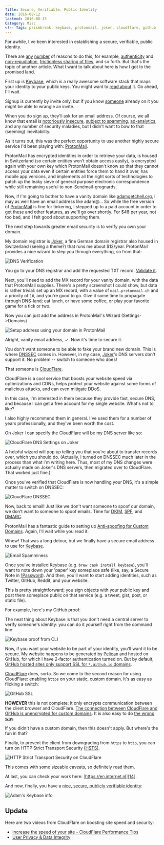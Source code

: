 ```yaml
---
Title: Secure, Verifiable, Public Identity
date: 2016-08-12
lastmod: 2016-08-15
Category: Misc
<!-- Tags: prismbreak, keybase, protonmail, joker, cloudflare, github -->
---
```


For awhile, I've been interested in establishing a secure, verifiable, public
identity.

There are [any][15] [number][16] of reasons to do this, for example,
[authenticity][19] and [non-repudiation][20],
[frictionless sharing of files][1], and so forth. But that's the topic of
another article. What I want to talk about here is how I got to the promised
land.

First up is [Keybase](https://keybase.io), which is a really awesome software
stack that maps your identity to your public keys. You might want to
[read about][1] it. Go ahead, I'll wait.

Signup is currently by invite only, but if you know [someone][2] already on it
you might be able to wrangle an invite.

When you do sign up, they'll ask for an email address. Of course, we all
know that email is [notoriously insecure][22], [subject to spamming][25],
[ad-analytics][26], and any number of security maladies, but I didn't want to
bow to that (seeming) inevitability.

As it turns out, this was the perfect opportunity to use another highly secure
service I'd been playing with: [ProtonMail][3].

ProtonMail has encrypted identities in order to retrieve your data, is housed
in Switzerland (so certain entities won't obtain access easily), is encrypted
again with your own key which ProtonMail doesn't know so that they cannot
access your data even if certain entities force them to hand it over, has mobile app versions, and implements all the right sorts of technologies to
patch up the leaky sieve of general purpose electronic correspondence while
still remaining useful to non-Sendmail-grognards.

Now, if I'm going to bother to have a vanity domain like [adamgetchell.org][4],
I may as well have an email address like adam@... So while the free version of
[ProtonMail][3] is fine for tinkering, I stepped up to a paid account in order
to get these and other features, as we'll go over shortly. For $48 per year,
not too bad, and I felt good about supporting them.

The next step towards greater email security is to verify you own your domain.

My domain registrar is [Joker][5], a fine German domain registrar also housed
in Switzerland (seeing a theme?) that runs me about $12/year. ProtonMail
provides a nice wizard to step you through everything, so from that:

![DNS Verification](images/dns-verification.png)

You go to your DNS registrar and add the requested TXT record.
[Validate it][17].

Next, you'll need to add the MX record for your vanity domain, with the data
that ProtonMail supplies. There's a pretty screenshot I could show, but data is
rather trivial: set up an MX record, with a value of `mail.protonmail.ch` and a
priority of `10`, and you're good to go. Give it some time to propagate through
DNS-land; eat lunch, or have some coffee, or play your favorite game for a tick
or two.

Now you can just add the address in ProtonMail's Wizard (Settings->Domains)

![Setup address using your domain in ProtonMail](images/protonmail-vanity.png)

Alright, vanity email address, $\checkmark$. Now it's time to secure it.

You don't want someone to be able to fake your brand new domain. This is where
[DNSSEC][6] comes in. However, in my case, [Joker][5]'s DNS servers don't
support it. No problem -- switch to someone who does!

That someone is [CloudFlare][7].

CloudFlare is a cool service that boosts your website speed via optimizations
and CDNs, helps protect your website against some forms of malicious attacks,
and can even mitigate DDoS.

In this case, I'm interested in them because they provide fast, secure DNS, and
because I can get a free account for my single website. What's not to like?

I also highly recommend them in general. I've used them for a number of years
professionally, and they've been worth the cost.

On Joker I can specify the CloudFlare will be my DNS server like so:

![CloudFlare DNS Settings on Joker](images/cloudflare-dns.png)

A helpful wizard will pop up telling you that you're about to transfer records
over, which you should do. (Actually, I turned on DNSSEC much later in the
process than what I'm writing here. Thus, most of my DNS changes were actually
made on Joker's DNS servers, then migrated over to CloudFlare. That worked just
fine.)

Once you've verified that CloudFlare is now handling your DNS, it's a simple
matter to switch on DNSSEC:

![CloudFlare DNSSEC](images/cloudflare-dnssec.png)

Now, back to email! Just like we don't want someone to spoof our domain, we
don't want to someone to spoof emails. Time for [DKIM][9], [SPF][10], and
[DMARC][11].

ProtonMail has a fantastic guide to setting up [Anti-spoofing for Custom
Domains][8]. Again, I'll wait while you read it.

Whew! That was a long detour, but we finally have a secure email address to use
for [Keybase][1].

![Email Spamminess](images/spamminess.png)

Once you've installed Keybase (e.g. `brew cask install keybase`), you'll want to
note down your 'paper' key someplace safe (like, say, a Secure Note in
[1Password][12]). And then, you'll want to start adding identities, such as
Twitter, GitHub, Reddit, and your website.

This is pretty straightforward; you sign objects with your public key and
post them someplace public on that service (e.g. a tweet, gist, post, or static
file).

For example, here's my GitHub proof:

<script src="https://gist.github.com/acgetchell/7b68d1168a45859624d0cb3369931ace.js"></script>

The neat thing about Keybase is that you don't need a central server to verify
someone's identity: you can do it yourself right from the command line:

![Keybase proof from CLI](images/keybase-id-proof.png)

Now, if you want your website to be part of your identity, you'll want it to be
secure. My website happens to be generated by [Pelican][21] and hosted on
GitHub, for which I have 2-factor authentication turned on. But by default,
[GitHub hosted sites only support SSL for `*.github.io` domains][23].

[CloudFlare][7] does, sorta. So we come to the second reason for
using CloudFlare: enabling `https` on your static, custom domain. It's as easy
as flicking a switch:

![GitHub SSL](images/github-ssl.png)

**HOWEVER** this is not complete; it only encrypts communication between
the client browser and CloudFlare. [The connection between CloudFlare and
GitHub is unencrypted for custom domains][13]. It is also easy to do [the
wrong way][18].

If you didn't have a custom domain, then this doesn't apply. But where's the
fun in that?

Finally, to prevent the client from downgrading from `https` to `http`, you can
turn on HTTP Strict Transport Security [(HSTS)][24].

![HTTP Strict Transport Security on CloudFlare](images/hsts.png)

This comes with some sizeable caveats, so definitely read them.

At last, you can check your work here: [https://en.internet.nl][14].

And now, finally, you have a [nice, secure, publicly verifiable identity][1]:

![Adam's Keybase info](images/keybase.png)

Update
------

Here are two videos from CloudFlare on boosting site speed and security:

- [Increase the speed of your site - CloudFlare Performance Tips][27]
- [User Privacy & Data Integrity][28]


[1]: https://keybase.io/docs/kbfs
[2]: https://keybase.io/adamgetchell
[3]: https://protonmail.com
[4]: https://adamgetchell.org
[5]: https://joker.com
[6]: http://dnssec.net
[7]: https://www.cloudflare.com
[8]: https://protonmail.com/support/knowledge-base/anti-spoofing/
[9]: http://www.dkim.org
[10]: http://www.openspf.org
[11]: https://dmarc.org
[12]: https://1password.com
[13]: https://konklone.com/post/github-pages-now-sorta-supports-https-so-use-it
[14]: https://en.internet.nl
[15]: https://keybase.io/blog/2014-10-08/the-horror-of-a-secure-golden-key
[16]: http://www.zdnet.com/article/microsoft-secure-boot-key-debacle-causes-security-panic/
[17]: https://docs.menandmice.com/display/MM/How+to+test+DNSSEC+validation
[18]: https://thehackerblog.com/keeping-positive-obtaining-arbitrary-wildcard-ssl-certificates-from-comodo-via-dangling-markup-injection/index.html
[19]: https://www.youtube.com/watch?v=pDmj_xe7EIQ
[20]: http://security.stackexchange.com/questions/6730/what-is-the-difference-between-authenticity-and-non-repudiation
[21]: http://blog.getpelican.com
[22]: https://www.viget.com/articles/email-is-completely-insecure-by-default
[23]: https://help.github.com/articles/securing-your-github-pages-site-with-https/
[24]: https://www.owasp.org/index.php/HTTP_Strict_Transport_Security_Cheat_Sheet
[25]: http://www.howtogeek.com/180604/htg-explains-why-is-spam-still-a-problem/
[26]: http://www.wired.com/2015/03/ugly-mail/
[27]: https://vimeo.com/157530322
[28]: https://vimeo.com/162142298
